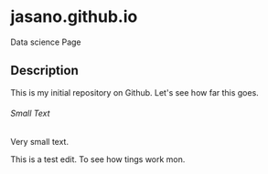 # jasano.github.io


Data science Page 

## Description

This is my initial repository on Github. Let's see how far this goes.

###### Small Text

Very small text.

This is a test edit. To see how tings work mon.

